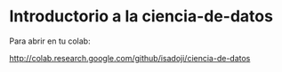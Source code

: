 # Introductorio a la ciencia-de-datos

Para abrir en tu colab:

http://colab.research.google.com/github/isadoji/ciencia-de-datos
